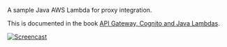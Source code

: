 A sample Java AWS Lambda for proxy integration.

This is documented in the book [API Gateway, Cognito and Java Lambdas](https://www.amazon.com/Cloud-Guide-Gateway-Cognito-configuring-ebook/dp/B0837RYDQ7).

[![Screencast](https://www.cloud-guides.com/api-gateway-cognito-java-lambda.png)](https://youtu.be/fBxoCOBmQlc)
